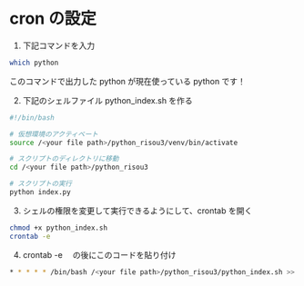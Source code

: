 # cron の設定

1. 下記コマンドを入力

```bash
which python
```

このコマンドで出力した python が現在使っている python です！

2. 下記のシェルファイル python_index.sh を作る

```sh
#!/bin/bash

# 仮想環境のアクティベート
source /<your file path>/python_risou3/venv/bin/activate

# スクリプトのディレクトリに移動
cd /<your file path>/python_risou3

# スクリプトの実行
python index.py
```

3. シェルの権限を変更して実行できるようにして、crontab を開く

```bash
chmod +x python_index.sh
crontab -e
```

4. crontab -e 　の後にこのコードを貼り付け

```bash
* * * * * /bin/bash /<your file path>/python_risou3/python_index.sh >> /<your file path>/python_risou3/cron.log 2>&1
```

